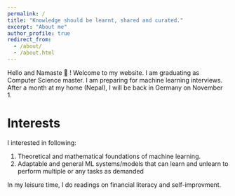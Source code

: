 ```yaml
---
permalink: /
title: "Knowledge should be learnt, shared and curated."
excerpt: "About me"
author_profile: true
redirect_from: 
  - /about/
  - /about.html
---
```


Hello and Namaste :pray: ! Welcome to my website. I am graduating as Computer Science master. I am preparing for machine learning interviews. After a month at my home (Nepal), I will be back in Germany on November 1. 

Interests
=====
I interested in following:
1. Theoretical and mathematical foundations of machine learning.
2. Adaptable and general ML systems/models that can learn and unlearn to perform multiple or any tasks as demanded

In my leisure time, I do readings on financial literacy and self-improvment.


